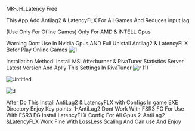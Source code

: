 MK-JH_Latency Free

This App Add Antilag2 & LatencyFLX For All Games And Reduces input lag

(Use Only For Ofline Games)
Only For AMD & iNTELL Gpus

Warning
Dont Use In Nvidia Gpus
AND
Full Unistall Antilag2 & LatencyFLX Befor Play Online Games
![1](https://github.com/user-attachments/assets/8ac595bb-bbcb-4047-b308-f27256a2433d)

Installation Method:
Install MSI Afterburner & RivaTuner Statistics Server Latest Version
And
Aplly This Settings In RivaTuner 
![r (1)](https://github.com/user-attachments/assets/fd66169c-b97c-48d7-8f7a-6b0fd629341d)

![Untitled](https://github.com/user-attachments/assets/478ff3d1-6ba4-4c3f-91fe-cce0d9e33e1b)

![d](https://github.com/user-attachments/assets/5afa16e2-40c8-4630-9907-3a98cf2f8fdd)

After Do This
Install AntiLag2 & LatencyFLX with Configs In game EXE Directory
Enjoy
Key points:
1-AntiLag2 Dont Work With FSR3 FG For Use With FSR3 FG Install LatencyFLX Config For All Gpus
2-AntiLag2 &LatencyFLX Work Fine With LossLess Scaling And Can use And Enjoy
